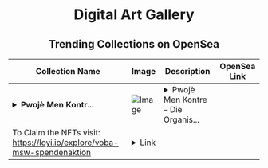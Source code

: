 <div align="center">

# Digital Art Gallery

## Trending Collections on OpenSea

| Collection Name                       | Image                                                                                     | Description                       | OpenSea Link                                                                                          |
|---------------------------------------|-------------------------------------------------------------------------------------------|-----------------------------------|--------------------------------------------------------------------------------------------------------|
| **<details><summary>Pwojè Men Kontr...</summary>Pwojè Men Kontre</details>** | ![Image](https://i.seadn.io/s/raw/files/f977089b0c612544924e3de0dd246d3c.png?w=500&auto=format?w=200&auto=format) | <details><summary>Pwojè Men Kontre – Die Organis...</summary>Pwojè Men Kontre – Die Organisation Pwojè Men Kontre setzt sich in Haiti für Kinder ein, indem sie ihnen nicht nur Zugang zu Bildung und medizinischer Versorgung ermöglicht, sondern auch die Basis für eine nachhaltige Zukunft schafft. Neben dem Bau von Schulen und Kindertagesstätten fördert die Organisation gezielt nachhaltige Landwirtschaftsprojekte, die den Kindern und ihren Familien langfristig helfen, sich selbst zu versorgen. Durch Ihre Spende tragen Sie dazu bei, den Kindern Haitis nicht nur Bildung, sondern auch eine sichere Ernährung und stabile Lebensgrundlagen zu ermöglichen.
 To Claim the NFTs visit: https://loyi.io/explore/voba-msw-spendenaktion</details> | <details><summary>Link</summary>[Pwojè Men Kontre](https://opensea.io/collection/pwoje-men-kontre)</details> |

</div>